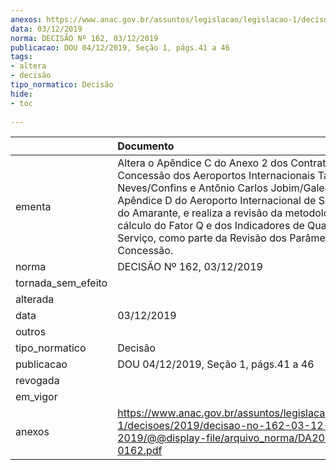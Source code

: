 ```yaml
---
anexos: https://www.anac.gov.br/assuntos/legislacao/legislacao-1/decisoes/2019/decisao-no-162-03-12-2019/@@display-file/arquivo_norma/DA2019-0162.pdf
data: 03/12/2019
norma: DECISÃO Nº 162, 03/12/2019
publicacao: DOU 04/12/2019, Seção 1, págs.41 a 46
tags:
- altera
- decisão
tipo_normatico: Decisão
hide: 
- toc 
 
---
```


|                    | Documento                                                                                                                                                                                                                                                                                                                                                                 |
|:-------------------|:--------------------------------------------------------------------------------------------------------------------------------------------------------------------------------------------------------------------------------------------------------------------------------------------------------------------------------------------------------------------------|
| ementa             | Altera o Apêndice C do Anexo 2 dos Contratos de Concessão dos Aeroportos Internacionais Tancredo Neves/Confins e Antônio Carlos Jobim/Galeão e o Apêndice D do Aeroporto Internacional de São Gonçalo do Amarante, e realiza a revisão da metodologia de cálculo do Fator Q e dos Indicadores de Qualidade de Serviço, como parte da Revisão dos Parâmetros da Concessão. |
| norma              | DECISÃO Nº 162, 03/12/2019                                                                                                                                                                                                                                                                                                                                                |
| tornada_sem_efeito |                                                                                                                                                                                                                                                                                                                                                                           |
| alterada           |                                                                                                                                                                                                                                                                                                                                                                           |
| data               | 03/12/2019                                                                                                                                                                                                                                                                                                                                                                |
| outros             |                                                                                                                                                                                                                                                                                                                                                                           |
| tipo_normatico     | Decisão                                                                                                                                                                                                                                                                                                                                                                   |
| publicacao         | DOU 04/12/2019, Seção 1, págs.41 a 46                                                                                                                                                                                                                                                                                                                                     |
| revogada           |                                                                                                                                                                                                                                                                                                                                                                           |
| em_vigor           |                                                                                                                                                                                                                                                                                                                                                                           |
| anexos             | https://www.anac.gov.br/assuntos/legislacao/legislacao-1/decisoes/2019/decisao-no-162-03-12-2019/@@display-file/arquivo_norma/DA2019-0162.pdf                                                                                                                                                                                                                             |